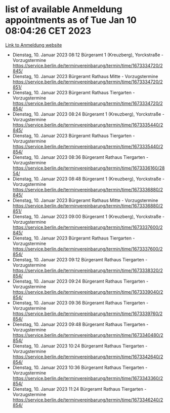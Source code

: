 # list of available Anmeldung appointments as of Tue Jan 10 08:04:26 CET 2023
[Link to Anmeldung website](https://service.berlin.de/terminvereinbarung/termin/tag.php?termin=0&anliegen[]=120686&dienstleisterlist=122210,122217,327316,122219,327312,122227,327314,122231,327346,122243,327348,122252,329742,122260,329745,122262,329748,122254,329751,122271,327278,122273,327274,122277,327276,330436,122280,327294,122282,327290,122284,327292,327539,122291,327270,122285,327266,122286,327264,122296,327268,150230,329760,122301,327282,122297,327286,122294,327284,122312,329763,122314,329775,122304,327330,122311,327334,122309,327332,122281,327352,122279,329772,122276,327324,122274,327326,122267,329766,122246,327318,122251,327320,122257,327322,122208,327298,122226,327300,121362,121364&herkunft=http%3A%2F%2Fservice.berlin.de%2Fdienstleistung%2F120686%2F)
- Dienstag, 10. Januar 2023 08:12 Bürgeramt 1 (Kreuzberg), Yorckstraße - Vorzugstermine https://service.berlin.de/terminvereinbarung/termin/time/1673334720/2845/
- Dienstag, 10. Januar 2023  Bürgeramt Rathaus Mitte - Vorzugstermine https://service.berlin.de/terminvereinbarung/termin/time/1673334720/2851/
- Dienstag, 10. Januar 2023  Bürgeramt Rathaus Tiergarten - Vorzugstermine https://service.berlin.de/terminvereinbarung/termin/time/1673334720/2854/
- Dienstag, 10. Januar 2023 08:24 Bürgeramt 1 (Kreuzberg), Yorckstraße - Vorzugstermine https://service.berlin.de/terminvereinbarung/termin/time/1673335440/2845/
- Dienstag, 10. Januar 2023  Bürgeramt Rathaus Tiergarten - Vorzugstermine https://service.berlin.de/terminvereinbarung/termin/time/1673335440/2854/
- Dienstag, 10. Januar 2023 08:36 Bürgeramt Rathaus Tiergarten - Vorzugstermine https://service.berlin.de/terminvereinbarung/termin/time/1673336160/2854/
- Dienstag, 10. Januar 2023 08:48 Bürgeramt 1 (Kreuzberg), Yorckstraße - Vorzugstermine https://service.berlin.de/terminvereinbarung/termin/time/1673336880/2845/
- Dienstag, 10. Januar 2023  Bürgeramt Rathaus Mitte - Vorzugstermine https://service.berlin.de/terminvereinbarung/termin/time/1673336880/2851/
- Dienstag, 10. Januar 2023 09:00 Bürgeramt 1 (Kreuzberg), Yorckstraße - Vorzugstermine https://service.berlin.de/terminvereinbarung/termin/time/1673337600/2845/
- Dienstag, 10. Januar 2023  Bürgeramt Rathaus Tiergarten - Vorzugstermine https://service.berlin.de/terminvereinbarung/termin/time/1673337600/2854/
- Dienstag, 10. Januar 2023 09:12 Bürgeramt Rathaus Tiergarten - Vorzugstermine https://service.berlin.de/terminvereinbarung/termin/time/1673338320/2854/
- Dienstag, 10. Januar 2023 09:24 Bürgeramt Rathaus Tiergarten - Vorzugstermine https://service.berlin.de/terminvereinbarung/termin/time/1673339040/2854/
- Dienstag, 10. Januar 2023 09:36 Bürgeramt Rathaus Tiergarten - Vorzugstermine https://service.berlin.de/terminvereinbarung/termin/time/1673339760/2854/
- Dienstag, 10. Januar 2023 09:48 Bürgeramt Rathaus Tiergarten - Vorzugstermine https://service.berlin.de/terminvereinbarung/termin/time/1673340480/2854/
- Dienstag, 10. Januar 2023 10:24 Bürgeramt Rathaus Tiergarten - Vorzugstermine https://service.berlin.de/terminvereinbarung/termin/time/1673342640/2854/
- Dienstag, 10. Januar 2023 10:36 Bürgeramt Rathaus Tiergarten - Vorzugstermine https://service.berlin.de/terminvereinbarung/termin/time/1673343360/2854/
- Dienstag, 10. Januar 2023 11:24 Bürgeramt Rathaus Tiergarten - Vorzugstermine https://service.berlin.de/terminvereinbarung/termin/time/1673346240/2854/
